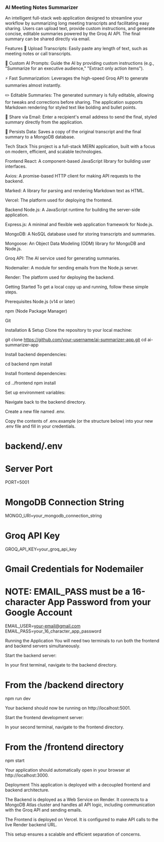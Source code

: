 ### AI Meeting Notes Summarizer
An intelligent full-stack web application designed to streamline your workflow by summarizing long meeting transcripts and facilitating easy sharing. Users can upload text, provide custom instructions, and generate concise, editable summaries powered by the Groq AI API. The final summary can be shared directly via email.

Features
📝 Upload Transcripts: Easily paste any length of text, such as meeting notes or call transcripts.

🤖 Custom AI Prompts: Guide the AI by providing custom instructions (e.g., "Summarize for an executive audience," "Extract only action items").

⚡ Fast Summarization: Leverages the high-speed Groq API to generate summaries almost instantly.

✏️ Editable Summaries: The generated summary is fully editable, allowing for tweaks and corrections before sharing. The application supports Markdown rendering for styled text like bolding and bullet points.

📧 Share via Email: Enter a recipient's email address to send the final, styled summary directly from the application.

💾 Persists Data: Saves a copy of the original transcript and the final summary to a MongoDB database.

Tech Stack
This project is a full-stack MERN application, built with a focus on modern, efficient, and scalable technologies.

Frontend
React: A component-based JavaScript library for building user interfaces.

Axios: A promise-based HTTP client for making API requests to the backend.

Marked: A library for parsing and rendering Markdown text as HTML.

Vercel: The platform used for deploying the frontend.

Backend
Node.js: A JavaScript runtime for building the server-side application.

Express.js: A minimal and flexible web application framework for Node.js.

MongoDB: A NoSQL database used for storing transcripts and summaries.

Mongoose: An Object Data Modeling (ODM) library for MongoDB and Node.js.

Groq API: The AI service used for generating summaries.

Nodemailer: A module for sending emails from the Node.js server.

Render: The platform used for deploying the backend.

Getting Started
To get a local copy up and running, follow these simple steps.

Prerequisites
Node.js (v14 or later)

npm (Node Package Manager)

Git

Installation & Setup
Clone the repository to your local machine:

git clone https://github.com/your-username/ai-summarizer-app.git
cd ai-summarizer-app

Install backend dependencies:

cd backend
npm install

Install frontend dependencies:

cd ../frontend
npm install

Set up environment variables:

Navigate back to the backend directory.

Create a new file named .env.

Copy the contents of .env.example (or the structure below) into your new .env file and fill in your credentials.

# backend/.env

# Server Port
PORT=5001

# MongoDB Connection String
MONGO_URI=your_mongodb_connection_string

# Groq API Key
GROQ_API_KEY=your_groq_api_key

# Gmail Credentials for Nodemailer
# NOTE: EMAIL_PASS must be a 16-character App Password from your Google Account
EMAIL_USER=your-email@gmail.com
EMAIL_PASS=your_16_character_app_password

Running the Application
You will need two terminals to run both the frontend and backend servers simultaneously.

Start the backend server:

In your first terminal, navigate to the backend directory.

# From the /backend directory
npm run dev

Your backend should now be running on http://localhost:5001.

Start the frontend development server:

In your second terminal, navigate to the frontend directory.

# From the /frontend directory
npm start

Your application should automatically open in your browser at http://localhost:3000.

Deployment
This application is deployed with a decoupled frontend and backend architecture.

The Backend is deployed as a Web Service on Render. It connects to a MongoDB Atlas cluster and handles all API logic, including communication with the Groq API and sending emails.

The Frontend is deployed on Vercel. It is configured to make API calls to the live Render backend URL.

This setup ensures a scalable and efficient separation of concerns.

